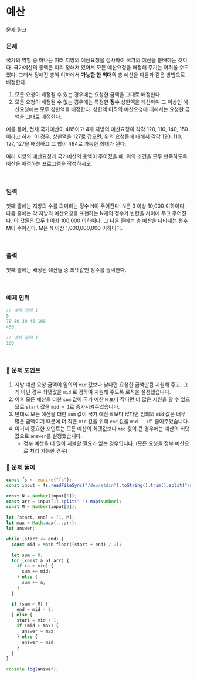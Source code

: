 # 예산

[문제 링크](https://www.acmicpc.net/problem/2512)

### 문제

국가의 역할 중 하나는 여러 지방의 예산요청을 심사하여 국가의 예산을 분배하는 것이다. 국가예산의 총액은 미리 정해져 있어서 모든 예산요청을 배정해 주기는 어려울 수도 있다. 그래서 정해진 총액 이하에서 **가능한 한 최대의** 총 예산을 다음과 같은 방법으로 배정한다.

1. 모든 요청이 배정될 수 있는 경우에는 요청한 금액을 그대로 배정한다.
2. 모든 요청이 배정될 수 없는 경우에는 특정한 **정수** 상한액을 계산하여 그 이상인 예산요청에는 모두 상한액을 배정한다. 상한액 이하의 예산요청에 대해서는 요청한 금액을 그대로 배정한다.

예를 들어, 전체 국가예산이 485이고 4개 지방의 예산요청이 각각 120, 110, 140, 150이라고 하자. 이 경우, 상한액을 127로 잡으면, 위의 요청들에 대해서 각각 120, 110, 127, 127을 배정하고 그 합이 484로 가능한 최대가 된다.

여러 지방의 예산요청과 국가예산의 총액이 주어졌을 때, 위의 조건을 모두 만족하도록 예산을 배정하는 프로그램을 작성하시오.

<br/>

### 입력

첫째 줄에는 지방의 수를 의미하는 정수 N이 주어진다. N은 3 이상 10,000 이하이다. 다음 줄에는 각 지방의 예산요청을 표현하는 N개의 정수가 빈칸을 사이에 두고 주어진다. 이 값들은 모두 1 이상 100,000 이하이다. 그 다음 줄에는 총 예산을 나타내는 정수 M이 주어진다. M은 N 이상 1,000,000,000 이하이다.

<br/>

### 출력

첫째 줄에는 배정된 예산들 중 최댓값인 정수를 출력한다.

<br/>

### 예제 입력

```jsx
// 예제 입력 1
5
70 80 30 40 100
450

// 예제 출력 1
100
```

<br/>

### 📕 문제 포인트

1. 지방 예산 요청 금액이 임의의 `mid` 값보다 낮다면 요청한 금액만큼 지원해 주고, 그게 아닌 경우 최댓값을 `mid` 로 정하여 지원해 주도록 로직을 설정했습니다.
2. 이후 모든 예산을 더한 `sum` 값이 국가 예산 `M` 보다 작다면 더 많은 지원을 할 수 있으므로 `start` 값을 `mid + 1`로 증가시켜주었습니다.
3. 반대로 모든 예산을 더한 `sum` 값이 국가 예산 `M` 보다 많다면 임의의 `mid` 값은 너무 많은 금액이기 때문에 더 작은 `mid` 값을 위해 `end` 값을 `mid - 1`로 줄여주었습니다.
4. 여기서 중요한 포인트는 모든 예산의 최댓값보다 `mid` 값이 큰 경우에는 예산의 최댓값으로 `answer`를 설정했습니다.
   - 정부 예산을 더 많이 지불할 필요가 없는 경우입니다. (모든 요청을 정부 예산으로 처리 가능한 경우)

### 📝 문제 풀이

```js
const fs = require("fs");
const input = fs.readFileSync("/dev/stdin").toString().trim().split("\n");

const N = Number(input[0]);
const arr = input[1].split(" ").map(Number);
const M = Number(input[2]);

let [start, end] = [1, M];
let max = Math.max(...arr);
let answer;

while (start <= end) {
  const mid = Math.floor((start + end) / 2);

  let sum = 0;
  for (const a of arr) {
    if (a > mid) {
      sum += mid;
    } else {
      sum += a;
    }
  }

  if (sum > M) {
    end = mid - 1;
  } else {
    start = mid + 1;
    if (mid > max) {
      answer = max;
    } else {
      answer = mid;
    }
  }
}

console.log(answer);
```
